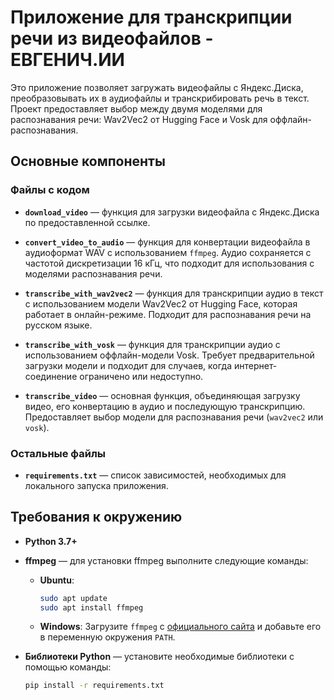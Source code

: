 # Приложение для транскрипции речи из видеофайлов - ЕВГЕНИЧ.ИИ

Это приложение позволяет загружать видеофайлы с Яндекс.Диска, преобразовывать их в аудиофайлы и транскрибировать речь в текст. Проект предоставляет выбор между двумя моделями для распознавания речи: Wav2Vec2 от Hugging Face и Vosk для оффлайн-распознавания.

## Основные компоненты

### Файлы с кодом

- **`download_video`** — функция для загрузки видеофайла с Яндекс.Диска по предоставленной ссылке.
  
- **`convert_video_to_audio`** — функция для конвертации видеофайла в аудиоформат WAV с использованием `ffmpeg`. Аудио сохраняется с частотой дискретизации 16 кГц, что подходит для использования с моделями распознавания речи.

- **`transcribe_with_wav2vec2`** — функция для транскрипции аудио в текст с использованием модели Wav2Vec2 от Hugging Face, которая работает в онлайн-режиме. Подходит для распознавания речи на русском языке.

- **`transcribe_with_vosk`** — функция для транскрипции аудио с использованием оффлайн-модели Vosk. Требует предварительной загрузки модели и подходит для случаев, когда интернет-соединение ограничено или недоступно.

- **`transcribe_video`** — основная функция, объединяющая загрузку видео, его конвертацию в аудио и последующую транскрипцию. Предоставляет выбор модели для распознавания речи (`wav2vec2` или `vosk`).

### Остальные файлы

- **`requirements.txt`** — список зависимостей, необходимых для локального запуска приложения.

## Требования к окружению

- **Python 3.7+**
- **ffmpeg** — для установки ffmpeg выполните следующие команды:
  - **Ubuntu**:
    ```bash
    sudo apt update
    sudo apt install ffmpeg
    ```
  - **Windows**: Загрузите `ffmpeg` с [официального сайта](https://ffmpeg.org/download.html) и добавьте его в переменную окружения `PATH`.

- **Библиотеки Python** — установите необходимые библиотеки с помощью команды:
  ```bash
  pip install -r requirements.txt
